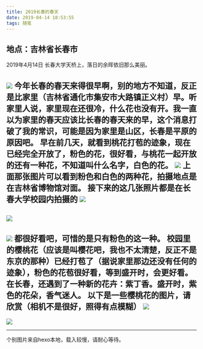```yaml
---
title: 2019长春的春天
date: 2019-04-14 18:53:55
tags: 随笔
---
```

## 地点：吉林省长春市
2019年4月14日
长春大学天桥上，落日的余晖依旧那么美丽。
<!--more-->
![](IMG_20190414_175612.jpg)
今年长春的春天来得很早啊，别的地方不知道，反正是比家里（吉林省通化市集安市大路镇正义村）早。听家里人说，家里现在还很冷，什么花也没有开。我一直以为家里的春天应该比长春的春天来的早，这个消息打破了我的常识，可能是因为家里是山区，长春是平原的原因吧。
早在前几天，就看到桃花打苞的迹象，现在已经完全开放了，粉色的花，很好看，与桃花一起开放的还有一种花，不知道叫什么名字，白色的花。
![](http://wx3.sinaimg.cn/large/0060lm7Tly1g23n4ymaymj31o00u04qr.jpg)
上面那张图片可以看到粉色和白色的两种花，拍摄地点是在吉林省博物馆对面。
接下来的这几张照片都是在长春大学校园内拍摄的
![](IMG_20190414_175757.jpg)
---
![](http://wx3.sinaimg.cn/large/0060lm7Tly1g23n0kq8zej31o00u0kjo.jpg)
---
![](IMG_20190414_175837.jpg)
都很好看吧，可惜的是只有粉色的这一种。
校园里的樱桃花（应该是叫樱花吧，我也不太清楚，反正不是东京的那种）已经打苞了（据说家里那边还没有任何的迹象），粉色的花苞很好看，等到盛开时，会更好看。在长春，还遇到了一种新的花卉：紫丁香。盛开时，紫色的花朵，香气迷人。
以下是一些樱桃花的图片，请欣赏（相机不是很好，照得有点模糊）
![](IMG_20190414_180005.jpg)
---
![](IMG_20190414_180243.jpg)
***
个别图片来自hexo本地，载入较慢，请耐心等待。